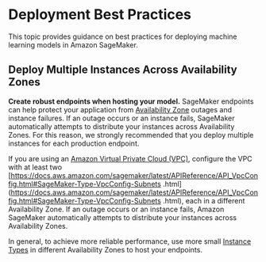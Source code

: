 # Deployment Best Practices<a name="best-practices"></a>

This topic provides guidance on best practices for deploying machine learning models in Amazon SageMaker\.

## Deploy Multiple Instances Across Availability Zones<a name="deployment-best-practices"></a>

**Create robust endpoints when hosting your model\.** SageMaker endpoints can help protect your application from [Availability Zone](https://docs.aws.amazon.com/AWSEC2/latest/UserGuide/using-regions-availability-zones.html) outages and instance failures\. If an outage occurs or an instance fails, SageMaker automatically attempts to distribute your instances across Availability Zones\. For this reason, we strongly recommended that you deploy multiple instances for each production endpoint\. 

If you are using an [Amazon Virtual Private Cloud \(VPC\)](https://docs.aws.amazon.com/vpc/latest/userguide/what-is-amazon-vpc.html), configure the VPC with at least two [https://docs.aws.amazon.com/sagemaker/latest/APIReference/API_VpcConfig.html#SageMaker-Type-VpcConfig-Subnets                 .html](https://docs.aws.amazon.com/sagemaker/latest/APIReference/API_VpcConfig.html#SageMaker-Type-VpcConfig-Subnets                 .html), each in a different Availability Zone\. If an outage occurs or an instance fails, Amazon SageMaker automatically attempts to distribute your instances across Availability Zones\. 

In general, to achieve more reliable performance, use more small [Instance Types](https://docs.aws.amazon.com/AWSEC2/latest/UserGuide/instance-types.html) in different Availability Zones to host your endpoints\.